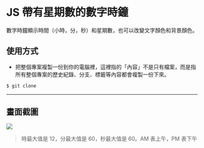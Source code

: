 # JS 帶有星期數的數字時鐘

數字時鐘顯示時間（小時，分，秒）和星期數，也可以改變文字顏色和背景顏色。

## 使用方式
- 把整個專案複製一份到你的電腦裡，這裡指的「內容」不是只有檔案，而是指所有整個專案的歷史紀錄、分支、標籤等內容都會複製一份下來。
```sh
$ git clone
```

----

## 畫面截圖
![](https://i.imgur.com/ULgquWl.gif)
> 時最大值是 12，分最大值是 60，秒最大值是 60。AM 表上午，PM 表下午
